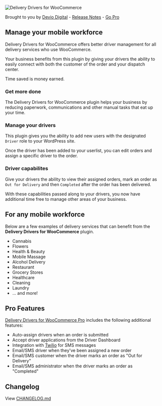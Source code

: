 ![Delivery Drivers for WooCommerce](https://robertdevore.com/wp-content/uploads/2018/09/ddwc-logo.png)

Brought to you by [Devio Digital](https://deviodigital.com) - [Release Notes](https://robertdevore.com/delivery-drivers-for-woocommerce/) - [Go Pro](https://deviodigital.com/product/delivery-drivers-for-woocommerce-pro/)

## Manage your mobile workforce

Delivery Drivers for WooCommerce offers better driver management for all delivery services who use WooCommerce.

Your business benefits from this plugin by giving your drivers the ability to easily connect with both the customer of the order and your dispatch center.

Time saved is money earned.

### Get more done

The Delivery Drivers for WooCommerce plugin helps your business by reducing paperwork, communications and other manual tasks that eat up your time.

### Manage your drivers

This plugin gives you the ability to add new users with the designated `Driver` role to your WordPress site.

Once the driver has been added to your userlist, you can edit orders and assign a specific driver to the order.

### Driver capabilites

Give your drivers the ability to view their assigned orders, mark an order as `Out for Delivery` and then `Completed` after the order has been delivered.

With these capabilities passed along to your drivers, you now have additional time free to manage other areas of your business.

## For any mobile workforce

Below are a few examples of delivery services that can benefit from the **Delivery Drivers for WooCommerce**  plugin.

*  Cannabis
*  Flowers
*  Health & Beauty
*  Mobile Massage
*  Alcohol Delivery
*  Restaurant
*  Grocery Stores
*  Healthcare
*  Cleaning
*  Laundry
*  ... and more!

## Pro Features

[Delivery Drivers for WooCommerce Pro](https://deviodigital.com/product/delivery-drivers-for-woocommerce-pro/) includes the following additional features:

*  Auto-assign drivers when an order is submitted
*  Accept driver applications from the Driver Dashboard
*  Integration with [Twilio](https://www.twilio.com) for SMS messages
*  Email/SMS driver when they've been assigned a new order
*  Email/SMS customer when the driver marks an order as "Out for Delivery"
*  Email/SMS administrator when the driver marks an order as "Completed"

## Changelog

View [CHANGELOG.md](https://github.com/robertdevore/delivery-drivers-for-woocommerce/blob/master/CHANGELOG.md)